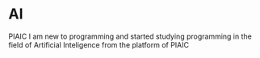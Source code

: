 # AI
PIAIC
I am new to programming and started studying programming in the field of Artificial Inteligence from the platform of PIAIC

